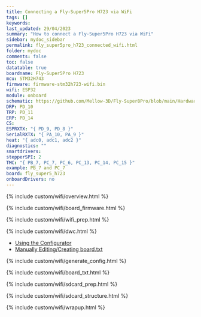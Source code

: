 ```yaml
---
title: Connecting a Fly-Super5Pro H723 via WiFi
tags: []
keywords: 
last_updated: 29/04/2023
summary: "How to connect a Fly-Super5Pro H723 via WiFi"
sidebar: mydoc_sidebar
permalink: fly_super5pro_h723_connected_wifi.html
folder: mydoc
comments: false
toc: false
datatable: true
boardname: Fly-Super5Pro H723
mcu: STM32H743
firmware: firmware-stm32h723-wifi.bin
wifi: ESP32
module: onboard
schematic: https://github.com/Mellow-3D/Fly-Super8Pro/blob/main/Hardware/Schematic.pdf
DRP: PD_10
TRP: PD_11
ERP: PD_14
CS:
ESPRXTX: "{ PD_9, PD_8 }"
SerialRXTX: "{ PA_10, PA_9 }"
heat: "{ adc0, adc1, adc2 }"
diagnostics: ""
smartdrivers: 
stepperSPI: 2
TMC: "{ PB_7, PC_7, PC_6, PC_13, PC_14, PC_15 }"
example: PB_7 and PC_7
board: fly_super5_h723
onboardDrivers: no
---
```


{% include custom/wifi/overview.html %}

{% include custom/wifi/board_firmware.html %}

{% include custom/wifi/wifi_prep.html %}

{% include custom/wifi/dwc.html %}

<ul id="profileTabs" class="nav nav-tabs">
    <li class="active"><a class="noCrossRef" href="#generate" data-toggle="tab">Using the Configurator</a></li>
    <li><a class="noCrossRef" href="#manual" data-toggle="tab">Manually Editing/Creating board.txt</a></li>
</ul>
  <div class="tab-content">
<div role="tabpanel" class="tab-pane active" id="generate" markdown="1">

{% include custom/wifi/generate_config.html %}

</div>

<div role="tabpanel" class="tab-pane" id="manual" markdown="1">

{% include custom/wifi/board_txt.html %}

</div>

</div>

{% include custom/wifi/sdcard_prep.html %}

{% include custom/wifi/sdcard_structure.html %}

{% include custom/wifi/wrapup.html %}